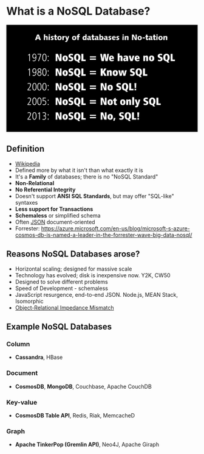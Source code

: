 # What is a NoSQL Database?

![nosql-history](img/nosql-history.png)

## Definition

- [Wikipedia](https://en.wikipedia.org/wiki/NoSQL)
- Defined more by what it isn't than what exactly it is
- It's a **Family** of databases; there is no "NoSQL Standard"
- **Non-Relational**
- **No Referential Integrity**
- Doesn't support **ANSI SQL Standards**, but may offer "SQL-like" syntaxes
- **Less support for Transactions**
- **Schemaless** or simplified schema
- Often [JSON](https://en.wikipedia.org/wiki/JSON) document-oriented
- Forrester: https://azure.microsoft.com/en-us/blog/microsoft-s-azure-cosmos-db-is-named-a-leader-in-the-forrester-wave-big-data-nosql/

## Reasons NoSQL Databases arose?

- Horizontal scaling; designed for massive scale
- Technology has evolved; disk is inexpensive now.  Y2K, CW50
- Designed to solve different problems
- Speed of Development - schemaless
- JavaScript resurgence, end-to-end JSON.  Node.js, MEAN Stack, Isomorphic
- [Object-Relational Impedance Mismatch](https://en.wikipedia.org/wiki/Object-relational_impedance_mismatch)

## Example NoSQL Databases

### Column
- **Cassandra**, HBase

### Document
- **CosmosDB**, **MongoDB**, Couchbase, Apache CouchDB

### Key-value
- **CosmosDB Table API**, Redis, Riak, MemcacheD

### Graph
- **Apache TinkerPop (Gremlin API)**, Neo4J, Apache Giraph
